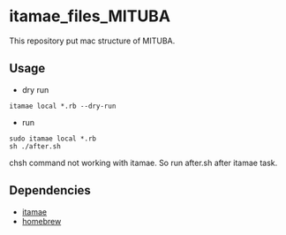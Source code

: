 # itamae_files_MITUBA

This repository put mac structure of MITUBA.

## Usage
- dry run

```
itamae local *.rb --dry-run
```


- run
```
sudo itamae local *.rb
sh ./after.sh
```

chsh command not working with itamae.
So run after.sh after itamae task.


## Dependencies

- [itamae](https://github.com/itamae-kitchen/itamae)
- [homebrew](https://brew.sh/index_ja.html)
